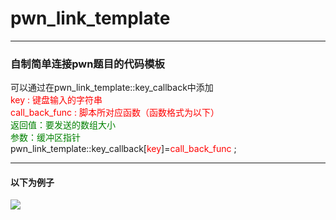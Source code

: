 # pwn_link_template
---
### 自制简单连接pwn题目的代码模板
可以通过在pwn_link_template::key_callback中添加  
<font color=red> key : 键盘输入的字符串 </font>  
<font color=red> call_back_func : 脚本所对应函数（函数格式为以下）</font>  
<font color=green> 返回值：要发送的数组大小 </font>  
<font color=green> 参数：缓冲区指针 </font>  
pwn_link_template::key_callback[<font color=red>key</font>]=<font color=red>call_back_func</font> ;  

---

#### 以下为例子
<image src="example1.png">
